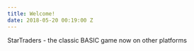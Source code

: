 ```yaml
---
title: Welcome!
date: 2018-05-20 00:19:00 Z
---
```


StarTraders - the classic BASIC game now on other platforms